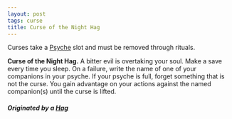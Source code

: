 ```yaml
---
layout: post
tags: curse
title: Curse of the Night Hag
---
```


Curses take a [Psyche](/2020/11/09/base-rules/) slot and must be removed through rituals.

<span class="alchemy">**Curse of the Night Hag.** A bitter evil is overtaking your soul. Make a save every time you sleep. On a failure, write the name of one of your companions in your psyche. If your psyche is full, forget something that is not the curse. You gain advantage on your actions against the named companion(s) until the curse is lifted. </span>

##### Originated by a [Hag](/monsters/hag-night)
